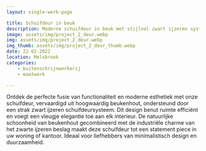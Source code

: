 ```yaml
---
layout: single-werk-page

title: Schuifdeur in beuk
description: Moderne schuifdeur in beuk met stijlvol zwart ijzeren systeem. Bespaart ruimte met een elegante, minimalistische uitstraling.
image: assets/img/project_2_deur.webp
img: assets/img/project_2_deur.webp
img_thumb: assets/img/project_2_deur_thumb.webp
date: 22-02-2022
location: Melsbroek
categories: 
    - buitenschrijnwerkerij
    - maatwerk

---
```


Ontdek de perfecte fusie van functionaliteit en moderne esthetiek met onze schuifdeur, vervaardigd uit hoogwaardig beukenhout, ondersteund door een strak zwart ijzeren schuifdeursysteem. Dit design benut ruimte efficiënt en voegt een vleugje elegantie toe aan elk interieur. De natuurlijke schoonheid van beukenhout gecombineerd met de industriële charme van het zwarte ijzeren beslag maakt deze schuifdeur tot een statement piece in uw woning of kantoor. Ideaal voor liefhebbers van minimalistisch design en duurzaamheid.